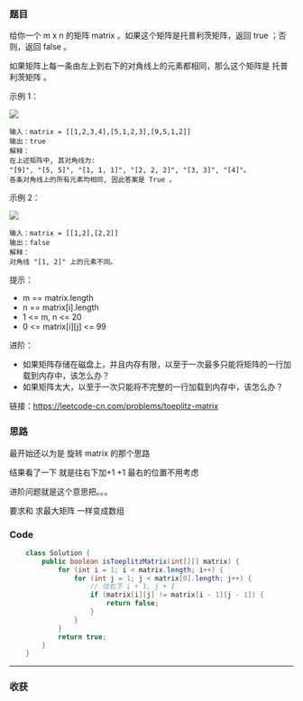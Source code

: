 ### 题目

给你一个 m x n 的矩阵 matrix 。如果这个矩阵是托普利茨矩阵，返回 true ；否则，返回 false 。

如果矩阵上每一条由左上到右下的对角线上的元素都相同，那么这个矩阵是 托普利茨矩阵 。

示例 1：

![](https://assets.leetcode.com/uploads/2020/11/04/ex1.jpg)

```
输入：matrix = [[1,2,3,4],[5,1,2,3],[9,5,1,2]]
输出：true
解释：
在上述矩阵中, 其对角线为: 
"[9]", "[5, 5]", "[1, 1, 1]", "[2, 2, 2]", "[3, 3]", "[4]"。 
各条对角线上的所有元素均相同, 因此答案是 True 。
```


示例 2：

![](https://assets.leetcode.com/uploads/2020/11/04/ex2.jpg)

```
输入：matrix = [[1,2],[2,2]]
输出：false
解释：
对角线 "[1, 2]" 上的元素不同。
```

提示：

- m == matrix.length
- n == matrix[i].length
- 1 <= m, n <= 20
- 0 <= matrix[i][j] <= 99
 

进阶：

- 如果矩阵存储在磁盘上，并且内存有限，以至于一次最多只能将矩阵的一行加载到内存中，该怎么办？
- 如果矩阵太大，以至于一次只能将不完整的一行加载到内存中，该怎么办？

链接：https://leetcode-cn.com/problems/toeplitz-matrix

### 思路

最开始还以为是 旋转 matrix 的那个思路 

结果看了一下 就是往右下加+1 +1 最右的位置不用考虑

进阶问题就是这个意思把。。。 

要求和 求最大矩阵 一样变成数组
### Code
```java
    class Solution {
        public boolean isToeplitzMatrix(int[][] matrix) {
            for (int i = 1; i < matrix.length; i++) {
                for (int j = 1; j < matrix[0].length; j++) {
                    // 往右下 i + 1, j + 1
                    if (matrix[i][j] != matrix[i - 1][j - 1]) {
                        return false;
                    }
                }
            }
            return true;
        }
    }
```
*** 
### 收获
